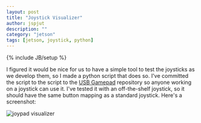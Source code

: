 ```yaml
---
layout: post
title: "Joystick Visualizer"
author: jspjut
description: ""
category: "jetson"
tags: [jetson, joystick, python]
---
```

{% include JB/setup %}

I figured it would be nice for us to have a simple tool to test the joysticks as we develop them, so I made a python script that does so. 
I've committed the script to the script to the [USB Gamepad](https://github.com/charlab/usbgamepad) repository so anyone working on a joystick can use it.
I've tested it with an off-the-shelf joystick, so it should have the same button mapping as a standard joystick.
Here's a screenshot:

![joypad visualizer]({{site.url}}/images/jspjut/joypad_visualizer.png)
